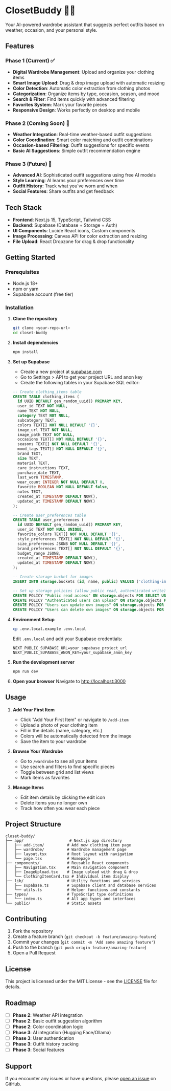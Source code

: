 # ClosetBuddy 👗✨

Your AI-powered wardrobe assistant that suggests perfect outfits based on weather, occasion, and your personal style.

## Features

### Phase 1 (Current) ✅

- **Digital Wardrobe Management**: Upload and organize your clothing items
- **Smart Image Upload**: Drag & drop image upload with automatic resizing
- **Color Detection**: Automatic color extraction from clothing photos
- **Categorization**: Organize items by type, occasion, season, and mood
- **Search & Filter**: Find items quickly with advanced filtering
- **Favorites System**: Mark your favorite pieces
- **Responsive Design**: Works perfectly on desktop and mobile

### Phase 2 (Coming Soon) 🚧

- **Weather Integration**: Real-time weather-based outfit suggestions
- **Color Coordination**: Smart color matching and outfit combinations
- **Occasion-based Filtering**: Outfit suggestions for specific events
- **Basic AI Suggestions**: Simple outfit recommendation engine

### Phase 3 (Future) 🔮

- **Advanced AI**: Sophisticated outfit suggestions using free AI models
- **Style Learning**: AI learns your preferences over time
- **Outfit History**: Track what you've worn and when
- **Social Features**: Share outfits and get feedback

## Tech Stack

- **Frontend**: Next.js 15, TypeScript, Tailwind CSS
- **Backend**: Supabase (Database + Storage + Auth)
- **UI Components**: Lucide React icons, Custom components
- **Image Processing**: Canvas API for color extraction and resizing
- **File Upload**: React Dropzone for drag & drop functionality

## Getting Started

### Prerequisites

- Node.js 18+
- npm or yarn
- Supabase account (free tier)

### Installation

1. **Clone the repository**

   ```bash
   git clone <your-repo-url>
   cd closet-buddy
   ```

2. **Install dependencies**

   ```bash
   npm install
   ```

3. **Set up Supabase**

   - Create a new project at [supabase.com](https://supabase.com)
   - Go to Settings > API to get your project URL and anon key
   - Create the following tables in your Supabase SQL editor:

   ```sql
   -- Create clothing_items table
   CREATE TABLE clothing_items (
     id UUID DEFAULT gen_random_uuid() PRIMARY KEY,
     user_id TEXT NOT NULL,
     name TEXT NOT NULL,
     category TEXT NOT NULL,
     subcategory TEXT,
     colors TEXT[] NOT NULL DEFAULT '{}',
     image_url TEXT NOT NULL,
     image_path TEXT NOT NULL,
     occasions TEXT[] NOT NULL DEFAULT '{}',
     seasons TEXT[] NOT NULL DEFAULT '{}',
     mood_tags TEXT[] NOT NULL DEFAULT '{}',
     brand TEXT,
     size TEXT,
     material TEXT,
     care_instructions TEXT,
     purchase_date TEXT,
     last_worn TIMESTAMP,
     wear_count INTEGER NOT NULL DEFAULT 0,
     favorite BOOLEAN NOT NULL DEFAULT false,
     notes TEXT,
     created_at TIMESTAMP DEFAULT NOW(),
     updated_at TIMESTAMP DEFAULT NOW()
   );

   -- Create user_preferences table
   CREATE TABLE user_preferences (
     id UUID DEFAULT gen_random_uuid() PRIMARY KEY,
     user_id TEXT NOT NULL UNIQUE,
     favorite_colors TEXT[] NOT NULL DEFAULT '{}',
     style_preferences TEXT[] NOT NULL DEFAULT '{}',
     size_preferences JSONB NOT NULL DEFAULT '{}',
     brand_preferences TEXT[] NOT NULL DEFAULT '{}',
     budget_range JSONB,
     created_at TIMESTAMP DEFAULT NOW(),
     updated_at TIMESTAMP DEFAULT NOW()
   );

   -- Create storage bucket for images
   INSERT INTO storage.buckets (id, name, public) VALUES ('clothing-images', 'clothing-images', true);

   -- Set up storage policies (allow public read, authenticated write)
   CREATE POLICY "Public read access" ON storage.objects FOR SELECT USING (bucket_id = 'clothing-images');
   CREATE POLICY "Authenticated users can upload" ON storage.objects FOR INSERT WITH CHECK (bucket_id = 'clothing-images');
   CREATE POLICY "Users can update own images" ON storage.objects FOR UPDATE USING (bucket_id = 'clothing-images');
   CREATE POLICY "Users can delete own images" ON storage.objects FOR DELETE USING (bucket_id = 'clothing-images');
   ```

4. **Environment Setup**

   ```bash
   cp .env.local.example .env.local
   ```

   Edit `.env.local` and add your Supabase credentials:

   ```env
   NEXT_PUBLIC_SUPABASE_URL=your_supabase_project_url
   NEXT_PUBLIC_SUPABASE_ANON_KEY=your_supabase_anon_key
   ```

5. **Run the development server**

   ```bash
   npm run dev
   ```

6. **Open your browser**
   Navigate to [http://localhost:3000](http://localhost:3000)

## Usage

1. **Add Your First Item**

   - Click "Add Your First Item" or navigate to `/add-item`
   - Upload a photo of your clothing item
   - Fill in the details (name, category, etc.)
   - Colors will be automatically detected from the image
   - Save the item to your wardrobe

2. **Browse Your Wardrobe**

   - Go to `/wardrobe` to see all your items
   - Use search and filters to find specific pieces
   - Toggle between grid and list views
   - Mark items as favorites

3. **Manage Items**
   - Edit item details by clicking the edit icon
   - Delete items you no longer own
   - Track how often you wear each piece

## Project Structure

```
closet-buddy/
├── app/                    # Next.js app directory
│   ├── add-item/          # Add new clothing item page
│   ├── wardrobe/          # Wardrobe management page
│   ├── layout.tsx         # Root layout with navigation
│   └── page.tsx           # Homepage
├── components/            # Reusable React components
│   ├── Navigation.tsx     # Main navigation component
│   ├── ImageUpload.tsx    # Image upload with drag & drop
│   └── ClothingItemCard.tsx # Individual item display
├── lib/                   # Utility functions and services
│   ├── supabase.ts        # Supabase client and database services
│   └── utils.ts           # Helper functions and constants
├── types/                 # TypeScript type definitions
│   └── index.ts           # All app types and interfaces
└── public/                # Static assets
```

## Contributing

1. Fork the repository
2. Create a feature branch (`git checkout -b feature/amazing-feature`)
3. Commit your changes (`git commit -m 'Add some amazing feature'`)
4. Push to the branch (`git push origin feature/amazing-feature`)
5. Open a Pull Request

## License

This project is licensed under the MIT License - see the [LICENSE](LICENSE) file for details.

## Roadmap

- [ ] **Phase 2**: Weather API integration
- [ ] **Phase 2**: Basic outfit suggestion algorithm
- [ ] **Phase 2**: Color coordination logic
- [ ] **Phase 3**: AI integration (Hugging Face/Ollama)
- [ ] **Phase 3**: User authentication
- [ ] **Phase 3**: Outfit history tracking
- [ ] **Phase 3**: Social features

## Support

If you encounter any issues or have questions, please [open an issue](https://github.com/your-username/closet-buddy/issues) on GitHub.
